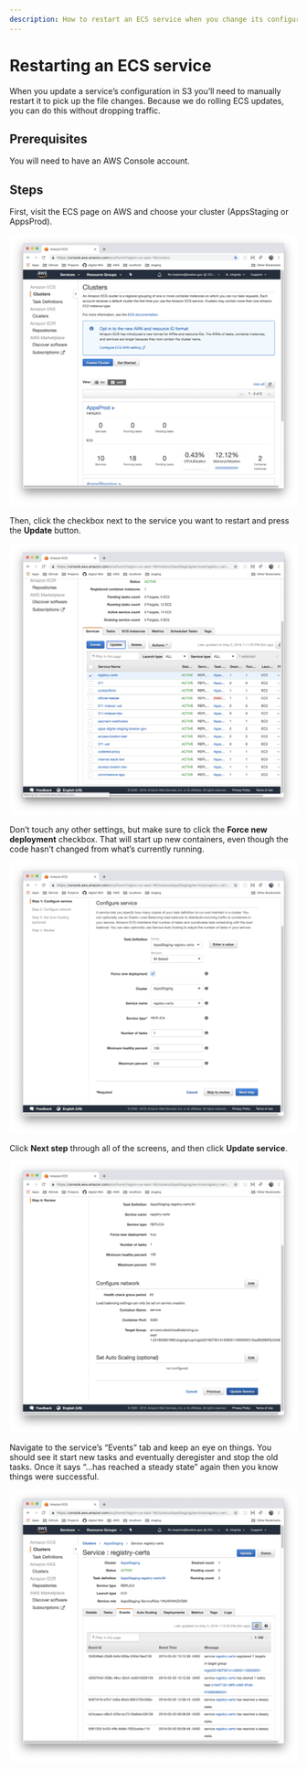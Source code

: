 ```yaml
---
description: How to restart an ECS service when you change its configuration.
---
```


# Restarting an ECS service

When you update a service’s configuration in S3 you’ll need to manually restart it to pick up the file changes. Because we do rolling ECS updates, you can do this without dropping traffic.

## Prerequisites

You will need to have an AWS Console account.

## Steps

First, visit the ECS page on AWS and choose your cluster \(AppsStaging or AppsProd\).

![Clusters page in the ECS section of the AWS web console](../../../.gitbook/assets/screen-shot-2019-05-03-at-1.11.17-pm.png)

Then, click the checkbox next to the service you want to restart and press the **Update** button.

![Choosing a service and clicking &#x201C;Update&#x201D;](../../../.gitbook/assets/screen-shot-2019-05-03-at-1.11.41-pm.png)

Don’t touch any other settings, but make sure to click the **Force new deployment** checkbox. That will start up new containers, even though the code hasn’t changed from what’s currently running.

![Choose &#x201C;Force new deployment&#x201D; on the update page](../../../.gitbook/assets/screen-shot-2019-05-03-at-1.11.46-pm.png)

Click **Next step** through all of the screens, and then click **Update service**.

![](../../../.gitbook/assets/screen-shot-2019-05-03-at-1.11.58-pm.png)

Navigate to the service’s “Events” tab and keep an eye on things. You should see it start new tasks and eventually deregister and stop the old tasks. Once it says “…has reached a steady state” again then you know things were successful.

![Events as the deployment is underway.](../../../.gitbook/assets/screen-shot-2019-05-03-at-1.12.43-pm.png)

